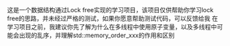这是一个数据结构通过Lock free实现的学习项目，该项目仅供帮助你学习lock free的思路，并未经过严格的测试，如果你愿意帮助测试代码，可以反馈给我
在学习项目之前，我建议你先了解为什么在多线程中使用原子变量，以及多线程中可能会出现的乱序，并理解std::memory_order_xxx的作用和区别